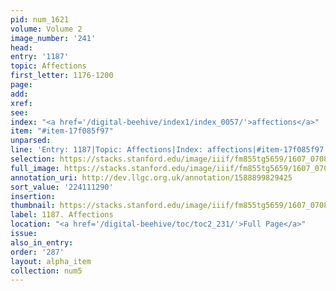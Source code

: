 ```yaml
---
pid: num_1621
volume: Volume 2
image_number: '241'
head:
entry: '1187'
topic: Affections
first_letter: 1176-1200
page:
add:
xref:
see:
index: "<a href='/digital-beehive/index1/index_0057/'>affections</a>"
item: "#item-17f085f97"
unparsed:
line: 'Entry: 1187|Topic: Affections|Index: affections|#item-17f085f97'
selection: https://stacks.stanford.edu/image/iiif/fm855tg5659/1607_0708/384,1290,2878,404/full/0/default.jpg
full_image: https://stacks.stanford.edu/image/iiif/fm855tg5659/1607_0708/full/full/0/default.jpg
annotation_uri: http://dev.llgc.org.uk/annotation/1588899829425
sort_value: '224111290'
insertion:
thumbnail: https://stacks.stanford.edu/image/iiif/fm855tg5659/1607_0708/384,1290,600,180/250,/0/default.jpg
label: 1187. Affections
location: "<a href='/digital-beehive/toc/toc2_231/'>Full Page</a>"
issue:
also_in_entry:
order: '287'
layout: alpha_item
collection: num5
---
```

